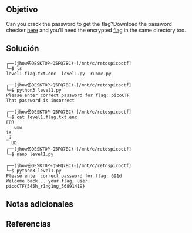 ## Objetivo
Can you crack the password to get the flag?Download the password checker [here](https://artifacts.picoctf.net/c/10/level1.py) and you'll need the encrypted [flag](https://artifacts.picoctf.net/c/10/level1.flag.txt.enc) in the same directory too.
## Solución
```
┌──(jhow㉿DESKTOP-Q5FQ7BC)-[/mnt/c/retospicoctf]
└─$ ls
level1.flag.txt.enc  level1.py  runme.py

┌──(jhow㉿DESKTOP-Q5FQ7BC)-[/mnt/c/retospicoctf]
└─$ python3 level1.py
Please enter correct password for flag: picoCTF
That password is incorrect

┌──(jhow㉿DESKTOP-Q5FQ7BC)-[/mnt/c/retospicoctf]
└─$ cat level1.flag.txt.enc
FPR
   umw
iK
_i
  UD
┌──(jhow㉿DESKTOP-Q5FQ7BC)-[/mnt/c/retospicoctf]
└─$ nano level1.py

┌──(jhow㉿DESKTOP-Q5FQ7BC)-[/mnt/c/retospicoctf]
└─$ python3 level1.py
Please enter correct password for flag: 691d
Welcome back... your flag, user:
picoCTF{545h_r1ng1ng_56891419}
```
## Notas adicionales

## Referencias